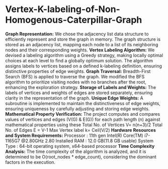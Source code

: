 # Vertex-K-labeling-of-Non-Homogenous-Caterpillar-Graph
**Graph Representation:**
We chose the adjacency list data structure to efficiently represent and store the graph in memory.
The graph structure is stored as an adjacency list, mapping each node to a list of its neighboring nodes and their corresponding weights.
**Vertex Labeling Algorithm:**
We devised a labeling algorithm using a Greedy strategy, making locally optimal choices at each level to find a globally optimum solution.
The algorithm assigns labels to vertices based on a defined k-labeling definition, ensuring distinctive properties of edge weights.
**Graph Traversal:**
Breadth-First Search (BFS) is applied to traverse the graph.
We modified the BFS algorithm to prioritize visiting nodes with no branches after the root, enhancing the exploration strategy.
**Storage of Labels and Weights:**
The labels of vertices and weights of edges are stored separately, ensuring clarity in the representation of the graph.
**Unique Edge Weights:**
A subroutine is implemented to maintain the distinctiveness of edge weights, ensuring uniqueness by carefully adjusting and storing edge weights.
**Mathematical Property Verification:**
The project computes and compares values of vertices and edges (V(G) & E(G)) for each path length (n) against mathematical properties using these 
Total No. of Vertices V= n(n+3)/2 
Total No. of Edges E = V-1
Max Vertex label k= Ceil(V/2)
**Hardware Resources and System Requirements:**
Processor : 11th gen Intel(R) Core(TM) i7-1165G7 @2.80GHz 2.80
Installed RAM : 12.0 GB(11.8 GB usable)
System Type : 64-bit operating system, x64-based processor
**Time Complexity Analysis:**
The time complexity of the algorithm is analyzed, and it is determined to be O(root_nodes * edge_count), considering the dominant factors in the execution.
